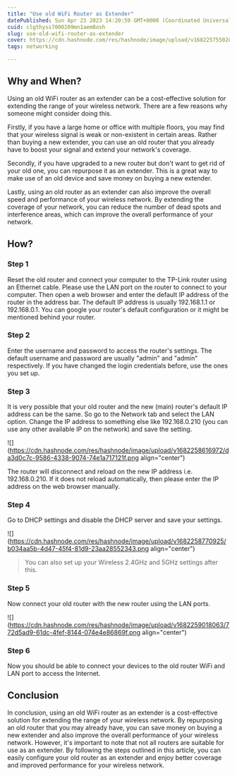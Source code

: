 ```yaml
---
title: "Use old WiFi Router as Extender"
datePublished: Sun Apr 23 2023 14:20:59 GMT+0000 (Coordinated Universal Time)
cuid: clgthyss7000209mn1aem8osh
slug: use-old-wifi-router-as-extender
cover: https://cdn.hashnode.com/res/hashnode/image/upload/v1682257550284/7e685958-9106-4eaa-835a-30eb8f5e30a4.png
tags: networking

---
```


## Why and When?

Using an old WiFi router as an extender can be a cost-effective solution for extending the range of your wireless network. There are a few reasons why someone might consider doing this.

Firstly, if you have a large home or office with multiple floors, you may find that your wireless signal is weak or non-existent in certain areas. Rather than buying a new extender, you can use an old router that you already have to boost your signal and extend your network's coverage.

Secondly, if you have upgraded to a new router but don't want to get rid of your old one, you can repurpose it as an extender. This is a great way to make use of an old device and save money on buying a new extender.

Lastly, using an old router as an extender can also improve the overall speed and performance of your wireless network. By extending the coverage of your network, you can reduce the number of dead spots and interference areas, which can improve the overall performance of your network.

## How?

### Step 1

Reset the old router and connect your computer to the TP-Link router using an Ethernet cable. Please use the LAN port on the router to connect to your computer. Then open a web browser and enter the default IP address of the router in the address bar. The default IP address is usually 192.168.1.1 or 192.168.0.1. You can google your router's default configuration or it might be mentioned behind your router.

### Step 2

Enter the username and password to access the router's settings. The default username and password are usually "admin" and "admin" respectively. If you have changed the login credentials before, use the ones you set up.

### Step 3

It is very possible that your old router and the new (main) router's default IP address can be the same. So go to the Network tab and select the LAN option. Change the IP address to something else like 192.168.0.210 (you can use any other available IP on the network) and save the setting.

![](https://cdn.hashnode.com/res/hashnode/image/upload/v1682258616972/da3d0c7c-9586-4338-9074-74e1a717121f.png align="center")

The router will disconnect and reload on the new IP address i.e. 192.168.0.210. If it does not reload automatically, then please enter the IP address on the web browser manually.

### Step 4

Go to DHCP settings and disable the DHCP server and save your settings.

![](https://cdn.hashnode.com/res/hashnode/image/upload/v1682258770925/b034aa5b-4d47-45f4-81d9-23aa28552343.png align="center")

> You can also set up your Wireless 2.4GHz and 5GHz settings after this.

### Step 5

Now connect your old router with the new router using the LAN ports.

![](https://cdn.hashnode.com/res/hashnode/image/upload/v1682259018063/772d5ad9-61dc-4fef-8144-074e4e86869f.png align="center")

### Step 6

Now you should be able to connect your devices to the old router WiFi and LAN port to access the Internet.

## Conclusion

In conclusion, using an old WiFi router as an extender is a cost-effective solution for extending the range of your wireless network. By repurposing an old router that you may already have, you can save money on buying a new extender and also improve the overall performance of your wireless network. However, it's important to note that not all routers are suitable for use as an extender. By following the steps outlined in this article, you can easily configure your old router as an extender and enjoy better coverage and improved performance for your wireless network.